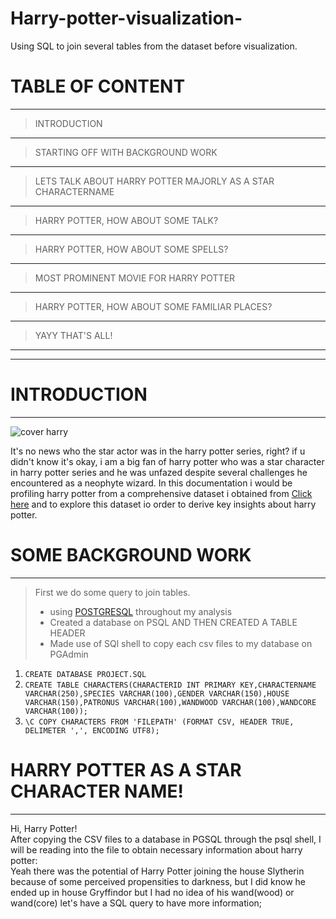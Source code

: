 # Harry-potter-visualization-
Using SQL to join several tables from the dataset before visualization.

# TABLE OF CONTENT
---
> INTRODUCTION
---
> STARTING OFF WITH BACKGROUND WORK
---
> LETS TALK ABOUT HARRY POTTER MAJORLY AS A STAR CHARACTERNAME
----
> HARRY POTTER, HOW ABOUT SOME TALK?
---
> HARRY POTTER, HOW ABOUT SOME SPELLS?
---
> MOST PROMINENT MOVIE FOR HARRY POTTER
----
> HARRY POTTER, HOW ABOUT SOME FAMILIAR PLACES?
---
> YAYY THAT'S ALL!
----
---
# INTRODUCTION
---
![cover harry](https://user-images.githubusercontent.com/106836064/193267354-adf8e386-525d-4ed4-90c7-f6f4dd5201ef.jpg)

It's no news who the star actor was in the harry potter series, right? if u didn't know it's okay, i am a big fan of harry potter who was a star character in harry potter series and he was unfazed despite several challenges he encountered as a neophyte wizard. In this documentation i would be profiling harry potter from a comprehensive dataset i obtained from [Click here](https://www.kaggle.com/datasets/maricinnamon/harry-potter-movies-dataset) and to explore this dataset io order to derive key insights about harry potter.

# SOME BACKGROUND WORK
---
> First we do some query to join tables.
> * using [POSTGRESQL](https://www.postgresql.org/) throughout my analysis
> * Created a database on PSQL AND THEN CREATED A TABLE HEADER
> * Made use of SQl shell to copy each csv files to my database on PGAdmin <br>
1. ```CREATE DATABASE PROJECT.SQL```<br>
2. ```CREATE TABLE CHARACTERS(CHARACTERID INT PRIMARY KEY,CHARACTERNAME VARCHAR(250),SPECIES VARCHAR(100),GENDER VARCHAR(150),HOUSE VARCHAR(150),PATRONUS VARCHAR(100),WANDWOOD VARCHAR(100),WANDCORE VARCHAR(100));``` <br>
3. ```\C COPY CHARACTERS FROM 'FILEPATH' (FORMAT CSV, HEADER TRUE, DELIMETER ',', ENCODING UTF8);```<br>

# HARRY POTTER AS A STAR CHARACTER NAME!
---
Hi, Harry Potter!<br>
After copying the CSV files to a database in PGSQL through the psql shell, I will be reading into the file to obtain necessary information about harry potter:<br>
Yeah there was the potential of Harry Potter joining the house Slytherin because of some perceived propensities to darkness, but I did know he ended up in house Gryffindor but I had no idea of his wand(wood) or wand(core) let's have a SQL query to have more information;




